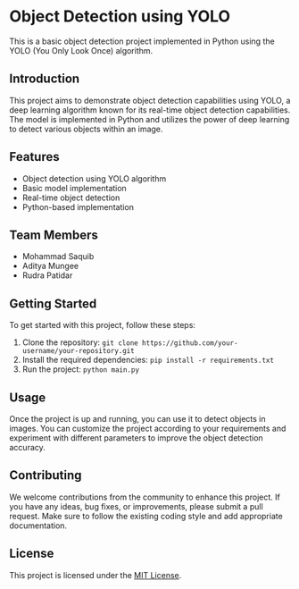 # Object Detection using YOLO

This is a basic object detection project implemented in Python using the YOLO (You Only Look Once) algorithm.

## Introduction

This project aims to demonstrate object detection capabilities using YOLO, a deep learning algorithm known for its real-time object detection capabilities. The model is implemented in Python and utilizes the power of deep learning to detect various objects within an image.

## Features

- Object detection using YOLO algorithm
- Basic model implementation
- Real-time object detection
- Python-based implementation

## Team Members

- Mohammad Saquib
- Aditya Mungee
- Rudra Patidar

## Getting Started

To get started with this project, follow these steps:

1. Clone the repository: `git clone https://github.com/your-username/your-repository.git`
2. Install the required dependencies: `pip install -r requirements.txt`
3. Run the project: `python main.py`

## Usage

Once the project is up and running, you can use it to detect objects in images. You can customize the project according to your requirements and experiment with different parameters to improve the object detection accuracy.

## Contributing

We welcome contributions from the community to enhance this project. If you have any ideas, bug fixes, or improvements, please submit a pull request. Make sure to follow the existing coding style and add appropriate documentation.

## License

This project is licensed under the [MIT License](LICENSE).
